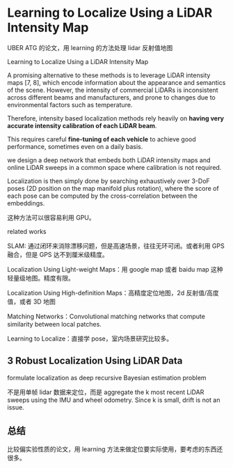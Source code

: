 # Learning to Localize Using a LiDAR Intensity Map

UBER ATG 的论文，用 learning 的方法处理 lidar 反射值地图

Learning to Localize Using a LiDAR Intensity Map

A promising alternative to these methods is to leverage LiDAR intensity maps [7, 8], which encode information about the appearance and semantics of the scene. However, the intensity of commercial LiDARs is inconsistent across different beams and manufacturers, and prone to changes due to environmental factors such as temperature.

Therefore, intensity based localization methods rely heavily on **having very accurate intensity calibration of each LiDAR beam**.

This requires careful **fine-tuning of each vehicle** to achieve good performance, sometimes even on a daily basis.

we design a deep network that embeds both LiDAR intensity maps and online LiDAR sweeps in a common space where calibration is not required.

Localization is then simply done by searching exhaustively over 3-DoF poses (2D position on the map manifold plus rotation), where the score of each pose can be computed by the cross-correlation between the embeddings.

这种方法可以很容易利用 GPU。

related works

SLAM: 通过闭环来消除漂移问题，但是高速场景，往往无环可闭。或者利用 GPS 融合，但是 GPS 达不到厘米级精度。

Localization Using Light-weight Maps：用 google map 或者 baidu map 这种轻量级地图。精度有限。

Localization Using High-definition Maps：高精度定位地图，2d 反射值/高度值，或者 3D 地图

Matching Networks：Convolutional matching networks that compute similarity between local patches.

Learning to Localize：直接学 pose，室内场景研究比较多。

## 3 Robust Localization Using LiDAR Data

formulate localization as deep recursive Bayesian estimation problem

不是用单帧 lidar 数据来定位，而是 aggregate the k most recent LiDAR sweeps using the IMU and wheel odometry. Since k is small, drift is not an issue.

## 总结

比较偏实验性质的论文，用 learning 方法来做定位要实际使用，要考虑的东西还很多。
